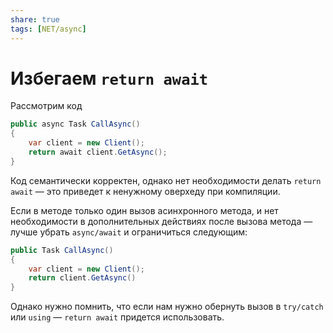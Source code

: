 ```yaml
---
share: true
tags: [NET/async]
---
```

# Избегаем `return await`
Рассмотрим код
```csharp
public async Task CallAsync()
{
	var client = new Client();
	return await client.GetAsync();
}
```
Код семантически корректен, однако нет необходимости делать `return await` — это приведет к ненужному оверхеду при компиляции.

Если в методе только один вызов асинхронного метода, и нет необходимости в дополнительных действиях после вызова метода — лучше убрать `async/await` и ограничиться следующим:
```csharp
public Task CallAsync()
{
	var client = new Client();
	return client.GetAsync()
}
```
Однако нужно помнить, что если нам нужно обернуть вызов в `try/catch` или `using` — `return await` придется использовать.
